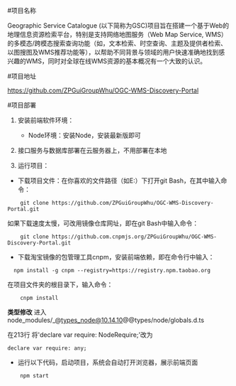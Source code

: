 ﻿#项目名称

Geographic Service Catalogue (以下简称为GSC)项目旨在搭建一个基于Web的地理信息资源检索平台，特别是支持网络地图服务（Web Map Service, WMS）的多模态/跨模态搜索查询功能（如，文本检索、时空查询、主题及提供者检索、以图搜图及WMS推荐功能等），以帮助不同背景与领域的用户快速准确地找到感兴趣的WMS，同时对全球在线WMS资源的基本概况有一个大致的认识。


#项目地址

https://github.com/ZPGuiGroupWhu/OGC-WMS-Discovery-Portal

#项目部署

1.	安装前端软件环境：
	* Node环境：安装Node，安装最新版即可

2.  接口服务与数据库部署在云服务器上，不用部署在本地
	  
3.	运行项目：
* 下载项目文件：在你喜欢的文件路径（如E:）下打开git Bash，在其中输入命令：
```
    git clone https://github.com/ZPGuiGroupWhu/OGC-WMS-Discovery-Portal.git
```

如果下载速度太慢，可改用镜像仓库网址，即在git Bash中输入命令：
```
    git clone https://github.com.cnpmjs.org/ZPGuiGroupWhu/OGC-WMS-Discovery-Portal.git
```

* 下载淘宝镜像的包管理工具cnpm，安装前端依赖，即在命令行中输入：
```
  npm install -g cnpm --registry=https://registry.npm.taobao.org
```

  在项目文件夹的根目录下，输入命令：
```
    cnpm install 
```

**类型修改**
进入node_modules/_@types_node@10.14.10@@types/node/globals.d.ts

在213行 将'declare var require: NodeRequire;'改为
  ```
  declare var require: any;
  ```

* 运行以下代码，启动项目，系统会自动打开浏览器，展示前端页面
```
    npm start
```





